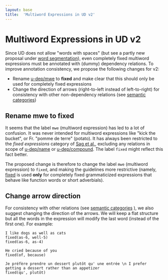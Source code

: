 ```yaml
---
layout: base
title:  'Multiword Expressions in UD v2'
---
```


# Multiword Expressions in UD v2

Since UD does not allow "words with spaces" (but see a partly new proposal under [word segmentation](word-segmentation.html)), even completely fixed multiword expressions must be annotated with (dummy) dependency relations. To improve annotation consistency, we propose the following changes for v2:

* Rename [u-dep/mwe]() to **fixed** and make clear that this should only be used for completely fixed expressions
* Change the direction of arrows (right-to-left instead of left-to-right) for consistency with other non-dependency relations (see [semantic categories](semantic-categories.html))

## Rename mwe to fixed

It seems that the label `mwe` (multiword expression) has led to a lot of confusion. It was never intended for multiword expressions like "kick the bucket", or Fr. "pomme de terre" (potato). It has always been restricted to the *fixed expressions* category of
[Sag et al.](http://lingo.stanford.edu/pubs/WP-2001-03.pdf), excluding any relations in scope of [u-dep/name]() or [u-dep/compound](). The label `fixed` might reflect this fact better.

The proposed change is therefore to change the label `mwe` (multiword expression) to `fixed`, and making the guidelines more restrictive (namely, [fixed](u-dep/mwe) is used **only** for completely fixed grammaticized expressions that behave like function words or short adverbials).

## Change arrow direction

For consistency with other relations (see [semantic categories](semantic-categories.html) ), we also suggest changing the direction of the arrows. We will keep a flat structure but all the words in the expression will modify the last word (instead of the first one). For example:

~~~ sdparse
I like dogs as well as cats
fixed(as-6, well-5)
fixed(as-6, as-4)
~~~

~~~ sdparse
He cried because of you
fixed(of, because)
~~~

~~~ sdparse
Je préfère prendre un dessert plutôt qu' une entrée \n I prefer getting a dessert rather than an appetizer
fixed(qu', plutôt)
~~~
